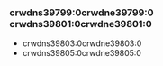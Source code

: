 ### crwdns39799:0crwdne39799:0 crwdns39801:0crwdne39801:0

- crwdns39803:0crwdne39803:0
- crwdns39805:0crwdne39805:0
